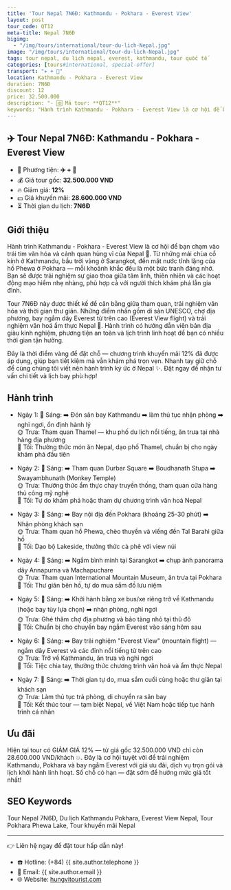 ```yaml
---
title: 'Tour Nepal 7N6Đ: Kathmandu - Pokhara - Everest View'
layout: post
tour_code: QT12
meta-title: Nepal 7N6Đ
bigimg:
  - "/img/tours/international/tour-du-lich-Nepal.jpg"
image: "/img/tours/international/tour-du-lich-Nepal.jpg"
tags: tour nepal, du lịch nepal, everest, kathmandu, tour quốc tế
categories: [tours#international, special-offer]
transport: "✈️ + 🚌"
location: Kathmandu - Pokhara - Everest View
duration: 7N6Đ
discount: 12
price: 32.500.000
description: "- 🆔 Mã tour: **QT12**"
keywords: "Hành trình Kathmandu - Pokhara - Everest View là cơ hội để bạn chạm vào trái tim văn hóa và cảnh quan hùng vĩ của Nepal 🌄. Từ những mái chùa cổ kính ở Kathmandu, bầu trời vàng ở Sarangkot, đến mặt nước tĩnh lặng của hồ Phewa ở Pokhara — mỗi khoảnh khắc đều là một bức tranh đáng nhớ. Bạn sẽ được trải nghiệm sự giao thoa giữa tâm linh, thiên nhiên và các hoạt động mạo hiểm nhẹ nhàng, phù hợp cả với người thích khám phá lẫn gia đình."
---
```


## ✈️ Tour Nepal 7N6Đ: Kathmandu - Pokhara - Everest View

- 🚗 Phương tiện: **✈️ + 🚌**
- 💰 Giá tour gốc: **32.500.000 VND**
- 🔥 Giảm giá: **12%**
- 💵 Giá khuyến mãi: **28.600.000 VND**
- ⏳ Thời gian du lịch: **7N6Đ**

## Giới thiệu
Hành trình Kathmandu - Pokhara - Everest View là cơ hội để bạn chạm vào trái tim văn hóa và cảnh quan hùng vĩ của Nepal 🌄. Từ những mái chùa cổ kính ở Kathmandu, bầu trời vàng ở Sarangkot, đến mặt nước tĩnh lặng của hồ Phewa ở Pokhara — mỗi khoảnh khắc đều là một bức tranh đáng nhớ. Bạn sẽ được trải nghiệm sự giao thoa giữa tâm linh, thiên nhiên và các hoạt động mạo hiểm nhẹ nhàng, phù hợp cả với người thích khám phá lẫn gia đình.

Tour 7N6Đ này được thiết kế để cân bằng giữa tham quan, trải nghiệm văn hóa và thời gian thư giãn. Những điểm nhấn gồm di sản UNESCO, chợ địa phương, bay ngắm dãy Everest từ trên cao (Everest View flight) và trải nghiệm văn hoá ẩm thực Nepal 🥘. Hành trình có hướng dẫn viên bản địa giàu kinh nghiệm, phương tiện an toàn và lịch trình linh hoạt để bạn có nhiều thời gian tận hưởng.

Đây là thời điểm vàng để đặt chỗ — chương trình khuyến mãi 12% đã được áp dụng, giúp bạn tiết kiệm mà vẫn khám phá trọn vẹn. Nhanh tay giữ chỗ để cùng chúng tôi viết nên hành trình ký ức ở Nepal ✨. Đặt ngay để nhận tư vấn chi tiết và lịch bay phù hợp!

## Hành trình
- Ngày 1:
  🌅 Sáng: ➡️ Đón sân bay Kathmandu ➡️ làm thủ tục nhận phòng ➡️ nghỉ ngơi, ổn định hành lý  
  🌞 Trưa: Tham quan Thamel — khu phố du lịch nổi tiếng, ăn trưa tại nhà hàng địa phương  
  🌙 Tối: Thưởng thức món ăn Nepal, dạo phố Thamel, chuẩn bị cho ngày khám phá đầu tiên

- Ngày 2:
  🌅 Sáng: ➡️ Tham quan Durbar Square ➡️ Boudhanath Stupa ➡️ Swayambhunath (Monkey Temple)  
  🌞 Trưa: Thưởng thức ẩm thực chay truyền thống, tham quan cửa hàng thủ công mỹ nghệ  
  🌙 Tối: Tự do khám phá hoặc tham dự chương trình văn hoá Nepal

- Ngày 3:
  🌅 Sáng: ➡️ Bay nội địa đến Pokhara (khoảng 25-30 phút) ➡️ Nhận phòng khách sạn  
  🌞 Trưa: Tham quan hồ Phewa, chèo thuyền và viếng đền Tal Barahi giữa hồ  
  🌙 Tối: Dạo bộ Lakeside, thưởng thức cà phê với view núi

- Ngày 4:
  🌅 Sáng: ➡️ Ngắm bình minh tại Sarangkot ➡️ chụp ảnh panorama dãy Annapurna và Machapuchare  
  🌞 Trưa: Tham quan International Mountain Museum, ăn trưa tại Pokhara  
  🌙 Tối: Thư giãn bên hồ, tự do mua sắm đồ lưu niệm

- Ngày 5:
  🌅 Sáng: ➡️ Khởi hành bằng xe bus/xe riêng trở về Kathmandu (hoặc bay tùy lựa chọn) ➡️ nhận phòng, nghỉ ngơi  
  🌞 Trưa: Ghé thăm chợ địa phương và bảo tàng nhỏ tại thủ đô  
  🌙 Tối: Chuẩn bị cho chuyến bay ngắm Everest vào sáng hôm sau

- Ngày 6:
  🌅 Sáng: ➡️ Bay trải nghiệm "Everest View" (mountain flight) — ngắm dãy Everest và các đỉnh nổi tiếng từ trên cao  
  🌞 Trưa: Trở về Kathmandu, ăn trưa và nghỉ ngơi  
  🌙 Tối: Tiệc chia tay, thưởng thức chương trình văn hoá và ẩm thực Nepal

- Ngày 7:
  🌅 Sáng: ➡️ Thời gian tự do, mua sắm cuối cùng hoặc thư giãn tại khách sạn  
  🌞 Trưa: Làm thủ tục trả phòng, di chuyển ra sân bay  
  🌙 Tối: Kết thúc tour — tạm biệt Nepal, về Việt Nam hoặc tiếp tục hành trình cá nhân

## Ưu đãi
Hiện tại tour có GIẢM GIÁ 12% — từ giá gốc 32.500.000 VND chỉ còn 28.600.000 VND/khách 💥. Đây là cơ hội tuyệt vời để trải nghiệm Kathmandu, Pokhara và bay ngắm Everest với giá ưu đãi, dịch vụ trọn gói và lịch khởi hành linh hoạt. Số chỗ có hạn — đặt sớm để hưởng mức giá tốt nhất!

## SEO Keywords
Tour Nepal 7N6Đ, Du lịch Kathmandu Pokhara, Everest View Nepal, Tour Pokhara Phewa Lake, Tour khuyến mãi Nepal

---

👉 Liên hệ ngay để đặt tour hấp dẫn này!

- ☎️ Hotline: (+84) {{ site.author.telephone }}
- 📧 Email: {{ site.author.email }}
- 🌐 Website: [hungvitourist.com](https://hungvitourist.com)

